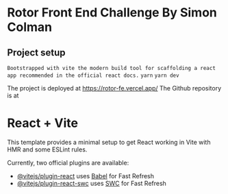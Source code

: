 # Rotor Front End Challenge By Simon Colman

## Project setup
```Bootstrapped with vite the modern build tool for scaffolding a react app recommended in the official react docs.```
```yarn```
```yarn dev```


The project is deployed at  https://rotor-fe.vercel.app/
The Github repository is at 



# React + Vite

This template provides a minimal setup to get React working in Vite with HMR and some ESLint rules.

Currently, two official plugins are available:

- [@vitejs/plugin-react](https://github.com/vitejs/vite-plugin-react/blob/main/packages/plugin-react/README.md) uses [Babel](https://babeljs.io/) for Fast Refresh
- [@vitejs/plugin-react-swc](https://github.com/vitejs/vite-plugin-react-swc) uses [SWC](https://swc.rs/) for Fast Refresh
